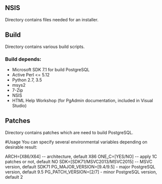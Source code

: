 ## NSIS

Directory contains files needed for an installer.

## Build

Directory contains various build scripts.

### Build depends:

* Microsoft SDK 7.1 for build PostgreSQL
* Active Perl <= 5.12
* Python 2.7, 3.5
* msys2
* 7-Zip
* NSIS
* HTML Help Workshop (for PgAdmin documentation, included in Visual Studio)

## Patches

Directory contains patches which are need to build PostgreSQL.

#Usage
You can specify several environmental variables depending on desirable result:

ARCH=[X86/X64] -- architecture, default X86
ONE_C=[YES/NO] -- apply 1C patches or not, default NO
SDK=[SDK71/MSVC2013/MSVC2015] -- MSVC version, default SDK71
PG_MAJOR_VERSION=[9.4/9.5] - major PostgreSQL version, default 9.5
PG_PATCH_VERSION=[2/7] - minor PostgreSQL version, default 2